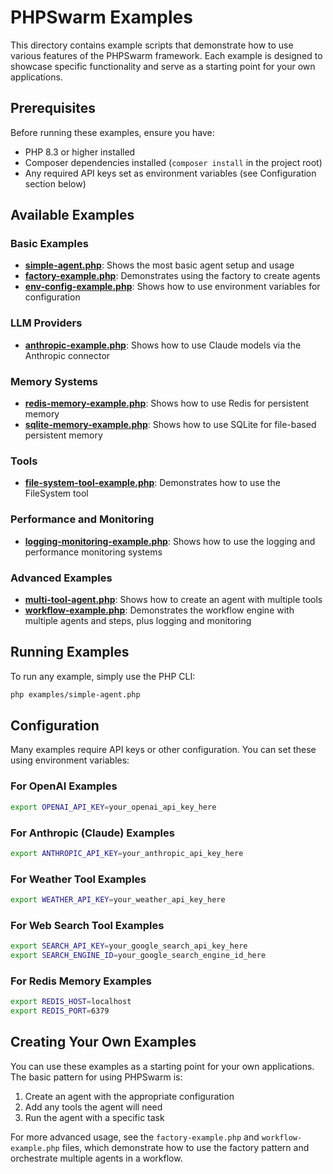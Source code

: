 # PHPSwarm Examples

This directory contains example scripts that demonstrate how to use various features of the PHPSwarm framework. Each example is designed to showcase specific functionality and serve as a starting point for your own applications.

## Prerequisites

Before running these examples, ensure you have:

- PHP 8.3 or higher installed
- Composer dependencies installed (`composer install` in the project root)
- Any required API keys set as environment variables (see Configuration section below)

## Available Examples

### Basic Examples

- **[simple-agent.php](simple-agent.php)**: Shows the most basic agent setup and usage
- **[factory-example.php](factory-example.php)**: Demonstrates using the factory to create agents
- **[env-config-example.php](env-config-example.php)**: Shows how to use environment variables for configuration

### LLM Providers

- **[anthropic-example.php](anthropic-example.php)**: Shows how to use Claude models via the Anthropic connector

### Memory Systems

- **[redis-memory-example.php](redis-memory-example.php)**: Shows how to use Redis for persistent memory
- **[sqlite-memory-example.php](sqlite-memory-example.php)**: Shows how to use SQLite for file-based persistent memory

### Tools

- **[file-system-tool-example.php](file-system-tool-example.php)**: Demonstrates how to use the FileSystem tool

### Performance and Monitoring

- **[logging-monitoring-example.php](logging-monitoring-example.php)**: Shows how to use the logging and performance monitoring systems

### Advanced Examples

- **[multi-tool-agent.php](multi-tool-agent.php)**: Shows how to create an agent with multiple tools
- **[workflow-example.php](workflow-example.php)**: Demonstrates the workflow engine with multiple agents and steps, plus logging and monitoring

## Running Examples

To run any example, simply use the PHP CLI:

```bash
php examples/simple-agent.php
```

## Configuration

Many examples require API keys or other configuration. You can set these using environment variables:

### For OpenAI Examples
```bash
export OPENAI_API_KEY=your_openai_api_key_here
```

### For Anthropic (Claude) Examples
```bash
export ANTHROPIC_API_KEY=your_anthropic_api_key_here
```

### For Weather Tool Examples
```bash
export WEATHER_API_KEY=your_weather_api_key_here
```

### For Web Search Tool Examples
```bash
export SEARCH_API_KEY=your_google_search_api_key_here
export SEARCH_ENGINE_ID=your_google_search_engine_id_here
```

### For Redis Memory Examples
```bash
export REDIS_HOST=localhost
export REDIS_PORT=6379
```

## Creating Your Own Examples

You can use these examples as a starting point for your own applications. The basic pattern for using PHPSwarm is:

1. Create an agent with the appropriate configuration
2. Add any tools the agent will need
3. Run the agent with a specific task

For more advanced usage, see the `factory-example.php` and `workflow-example.php` files, which demonstrate how to use the factory pattern and orchestrate multiple agents in a workflow. 